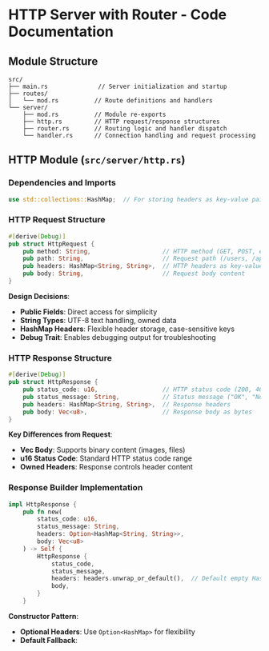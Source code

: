 # HTTP Server with Router - Code Documentation

## Module Structure

```
src/
├── main.rs              // Server initialization and startup
├── routes/
│   └── mod.rs          // Route definitions and handlers
└── server/
    ├── mod.rs          // Module re-exports
    ├── http.rs         // HTTP request/response structures
    ├── router.rs       // Routing logic and handler dispatch
    └── handler.rs      // Connection handling and request processing
```

## HTTP Module (`src/server/http.rs`)

### Dependencies and Imports
```rust
use std::collections::HashMap;  // For storing headers as key-value pairs
```

### HTTP Request Structure
```rust
#[derive(Debug)]
pub struct HttpRequest {
    pub method: String,                    // HTTP method (GET, POST, etc.)
    pub path: String,                      // Request path (/users, /api/data)
    pub headers: HashMap<String, String>,  // HTTP headers as key-value pairs
    pub body: String,                      // Request body content
}
```

**Design Decisions**:
- **Public Fields**: Direct access for simplicity
- **String Types**: UTF-8 text handling, owned data
- **HashMap Headers**: Flexible header storage, case-sensitive keys
- **Debug Trait**: Enables debugging output for troubleshooting

### HTTP Response Structure
```rust
#[derive(Debug)]
pub struct HttpResponse {
    pub status_code: u16,                  // HTTP status code (200, 404, etc.)
    pub status_message: String,            // Status message ("OK", "Not Found")
    pub headers: HashMap<String, String>,  // Response headers
    pub body: Vec<u8>,                     // Response body as bytes
}
```

**Key Differences from Request**:
- **Vec<u8> Body**: Supports binary content (images, files)
- **u16 Status Code**: Standard HTTP status code range
- **Owned Headers**: Response controls header content

### Response Builder Implementation
```rust
impl HttpResponse {
    pub fn new(
        status_code: u16, 
        status_message: String, 
        headers: Option<HashMap<String, String>>, 
        body: Vec<u8>
    ) -> Self {
        HttpResponse {
            status_code,
            status_message,
            headers: headers.unwrap_or_default(),  // Default empty HashMap
            body,
        }
    }
```

**Constructor Pattern**:
- **Optional Headers**: Use `Option<HashMap>` for flexibility
- **Default Fallback**: